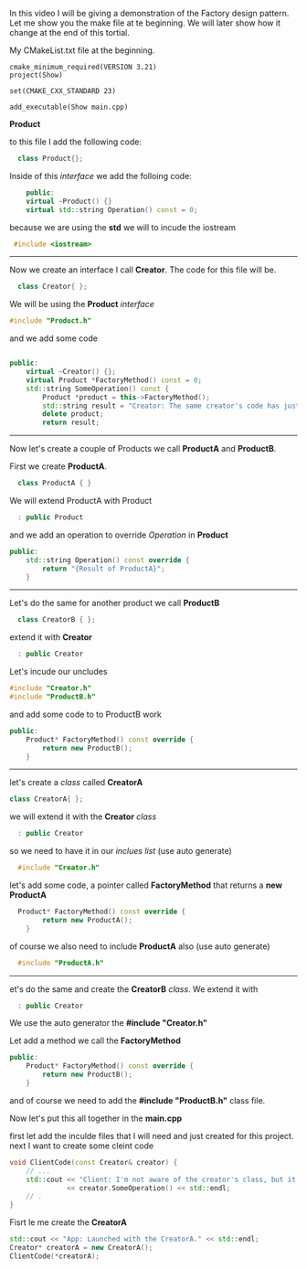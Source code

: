 In this video I will be giving a demonstration of the Factory design pattern.
Let me show you the make file at te beginning.
We will later show how it change at the end of this tortial.

My CMakeList.txt file at the beginning.
```make
cmake_minimum_required(VERSION 3.21)
project(Show)

set(CMAKE_CXX_STANDARD 23)

add_executable(Show main.cpp)
```

**Product**

to this file I add the following code:
```c++
  class Product{};
```
Inside of this *interface* we add the folloing code:
```c++
    public:
    virtual ~Product() {}
    virtual std::string Operation() const = 0;
```

because we are using the **std** we will to incude the iostream

```c++
 #include <iostream>
```

_____________________________________________________________________________

Now we create an interface I call **Creator**. The code for this file will be.
```c++
  class Creator{ };
```
We will be using the **Product** *interface*

```c++
#include "Product.h"
```

and we add some code
```c++

public:
    virtual ~Creator() {};
    virtual Product *FactoryMethod() const = 0;
    std::string SomeOperation() const {
        Product *product = this->FactoryMethod();
        std::string result = "Creator: The same creator's code has just worked with " + product->Operation();
        delete product;
        return result;
```
__________________________________________________________________

Now let's create a couple of Products we call **ProductA** and **ProductB**.

First we create **ProductA**.

```c++
  class ProductA { }
```
We will extend ProductA with Product
```c++
  : public Product
```

and we add an operation to override *Operation* in **Product**

```c++
public:
    std::string Operation() const override {
        return "{Result of ProductA}";
    }
```
__________________________________________________________________

Let's do the same for another product we call **ProductB**

```c++
  class CreatorB { };
```
extend it with **Creator**

```c++
  : public Creator
```

Let's incude our uncludes

```c++
#include "Creator.h"
#include "ProductB.h"
```
and add some code to to ProductB work

```c++
public:
    Product* FactoryMethod() const override {
        return new ProductB();
    }
```
__________________________________________________________________



let's create a *class* called **CreatorA** 

```c++
class CreatorA{ };
```
we will extend it with the **Creator** *class*

```c++
  : public Creator
```
so we need to have it in our *inclues list* (use auto generate)
```c++
  #include "Creator.h"
```
let's add some code, a pointer called **FactoryMethod** that returns a **new ProductA**

```c++
  Product* FactoryMethod() const override {
        return new ProductA();
    }
```
of course we also need to include **ProductA** also (use auto generate)
```c++
  #include "ProductA.h"
```
__________________________________________________________________


et's do the same and create the **CreatorB** *class*.
We extend it with
```c++
  : public Creator
```
We use the auto generator the **#include "Creator.h"**

Let add a method we call the **FactoryMethod**
```c++
public:
    Product* FactoryMethod() const override {
        return new ProductB();
    }
```
and of course we need to add the **#include "ProductB.h"** class file.

Now let's put this all together in the **main.cpp**

first let add the inculde files that I will need and just created for this project.
next I want to create some cleint code

```c++
void ClientCode(const Creator& creator) {
    // ...
    std::cout << "Client: I'm not aware of the creator's class, but it still works.\n"
              << creator.SomeOperation() << std::endl;
    // .
}
```

Fisrt le me create the **CreatorA**

```c++
std::cout << "App: Launched with the CreatorA." << std::endl;
Creator* creatorA = new CreatorA();
ClientCode(*creatorA);
```
































